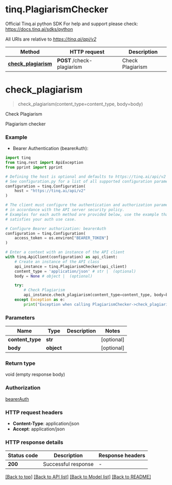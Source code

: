 # tinq.PlagiarismChecker
Official Tinq.ai python SDK
For help and support please check: https://docs.tinq.ai/sdks/python

All URIs are relative to *https://tinq.ai/api/v2*

Method | HTTP request | Description
------------- | ------------- | -------------
[**check_plagiarism**](PlagiarismChecker.md#check_plagiarism) | **POST** /check-plagiarism | Check Plagiarism


# **check_plagiarism**
> check_plagiarism(content_type=content_type, body=body)

Check Plagiarism

Plagiarism checker

### Example

* Bearer Authentication (bearerAuth):

```python
import tinq
from tinq.rest import ApiException
from pprint import pprint

# Defining the host is optional and defaults to https://tinq.ai/api/v2
# See configuration.py for a list of all supported configuration parameters.
configuration = tinq.Configuration(
    host = "https://tinq.ai/api/v2"
)

# The client must configure the authentication and authorization parameters
# in accordance with the API server security policy.
# Examples for each auth method are provided below, use the example that
# satisfies your auth use case.

# Configure Bearer authorization: bearerAuth
configuration = tinq.Configuration(
    access_token = os.environ["BEARER_TOKEN"]
)

# Enter a context with an instance of the API client
with tinq.ApiClient(configuration) as api_client:
    # Create an instance of the API class
    api_instance = tinq.PlagiarismChecker(api_client)
    content_type = 'application/json' # str |  (optional)
    body = None # object |  (optional)

    try:
        # Check Plagiarism
        api_instance.check_plagiarism(content_type=content_type, body=body)
    except Exception as e:
        print("Exception when calling PlagiarismChecker->check_plagiarism: %s\n" % e)
```



### Parameters


Name | Type | Description  | Notes
------------- | ------------- | ------------- | -------------
 **content_type** | **str**|  | [optional] 
 **body** | **object**|  | [optional] 

### Return type

void (empty response body)

### Authorization

[bearerAuth](../README.md#bearerAuth)

### HTTP request headers

 - **Content-Type**: application/json
 - **Accept**: application/json

### HTTP response details

| Status code | Description | Response headers |
|-------------|-------------|------------------|
**200** | Successful response |  -  |

[[Back to top]](#) [[Back to API list]](../README.md#documentation-for-api-endpoints) [[Back to Model list]](../README.md#documentation-for-models) [[Back to README]](../README.md)

